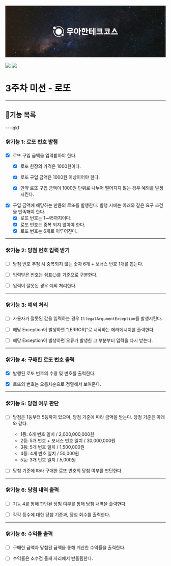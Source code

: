 
![](woowacourse.jpg)

![](https://img.shields.io/badge/java-17-blue.svg)
![](https://img.shields.io/badge/precourse-week3-green.svg)
# 3주차 미션 - 로또

---
## 🎯기능 목록

---iqkf
### 🛠️기능 1: 로또 번호 발행
- [X] 로또 구입 금액을 입력받아야 한다.
  - [X] 로또 한장의 가격은 1000원이다.
  - [X] 로또 구입 금액은 1000원 이상이어야 한다.
  - [X] 만약 로또 구입 금액이 1000원 단위로 나누어 떨어지지 않는 경우 예외를 발생시킨다.


- [X] 구입 금액에 해당하는 만큼의 로또를 발행한다. 발행 시에는 아래와 같은 요구 조건을 만족해야 한다.
    - [X] 로또 번호는 1~45까지이다.
    - [X] 로또 번호는 중복 되지 않아야 한다.
    - [X] 로또 번호는 6개로 이루어진다.

---
### 🛠️기능 2: 당첨 번호 입력 받기
- [ ] 당첨 번호 추첨 시 중복되지 않는 숫자 6개 + 보너스 번호 1개를 뽑는다.


- [ ] 입력받은 번호는 쉼표(,)를 기준으로 구분한다.  


- [ ] 입력이 잘못된 경우 예외 처리한다.
---
### 🛠️기능 3: 예외 처리

- [ ] 사용자가 잘못된 값을 입력하는 경우 `IllegalArgumentException`를 발생시킨다.


- [ ] 해당 Exception이 발생하면 "[ERROR]"로 시작하는 에러메시지를 출력한다.
  

- [ ] 해당 Exception이 발생하면 오류가 발생한 그 부분부터 입력을 다시 받는다.
---
### 🛠️기능 4: 구매한 로또 번호 출력
- [X] 발행된 로또 번호의 수량 및 번호를 출력한다.


- [X] 로또의 번호는 오름차순으로 정렬해서 보여준다.

---
### 🛠️기능 5: 당첨 여부 판단
- [ ] 당첨은 1등부터 5등까지 있으며, 당첨 기준에 따라 금액을 받는다. 당첨 기준은 아래와 같다.
  - 1등: 6개 번호 일치 / 2,000,000,000원
  - 2등: 5개 번호 + 보너스 번호 일치 / 30,000,000원
  - 3등: 5개 번호 일치 / 1,500,000원
  - 4등: 4개 번호 일치 / 50,000원
  - 5등: 3개 번호 일치 / 5,000원


- [ ] 당첨 기준에 따라 구매한 로또 번호의 당첨 여부를 판단한다.
---

### 🛠️기능 6: 당첨 내역 출력

- [ ] 기능 4를 통해 판단된 당첨 여부를 통해 당첨 내역을 출력한다.


- [ ] 각각 등수에 대한 당첨 기준과, 당첨 회수를 출력한다.

---

### 🛠️기능 6: 수익률 출력

- [ ] 구매한 금액과 당첨된 금액을 통해 계산한 수익률을 출력한다.


- [ ] 수익률은 소수점 둘째 자리에서 반올림한다.


